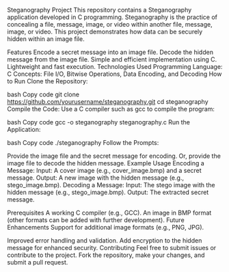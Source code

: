 Steganography Project
This repository contains a Steganography application developed in C programming. Steganography is the practice of concealing a file, message, image, or video within another file, message, image, or video. This project demonstrates how data can be securely hidden within an image file.

Features
Encode a secret message into an image file.
Decode the hidden message from the image file.
Simple and efficient implementation using C.
Lightweight and fast execution.
Technologies Used
Programming Language: C
Concepts: File I/O, Bitwise Operations, Data Encoding, and Decoding
How to Run
Clone the Repository:

bash
Copy code
git clone https://github.com/yourusername/steganography.git
cd steganography
Compile the Code: Use a C compiler such as gcc to compile the program:

bash
Copy code
gcc -o steganography steganography.c
Run the Application:

bash
Copy code
./steganography
Follow the Prompts:

Provide the image file and the secret message for encoding.
Or, provide the image file to decode the hidden message.
Example Usage
Encoding a Message:
Input: A cover image (e.g., cover_image.bmp) and a secret message.
Output: A new image with the hidden message (e.g., stego_image.bmp).
Decoding a Message:
Input: The stego image with the hidden message (e.g., stego_image.bmp).
Output: The extracted secret message.

Prerequisites
A working C compiler (e.g., GCC).
An image in BMP format (other formats can be added with further development).
Future Enhancements
Support for additional image formats (e.g., PNG, JPG).

Improved error handling and validation.
Add encryption to the hidden message for enhanced security.
Contributing
Feel free to submit issues or contribute to the project. Fork the repository, make your changes, and submit a pull request.
